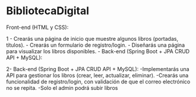 # BibliotecaDigital
Front-end (HTML y CSS):

1 - Crearás una página de inicio que muestre algunos libros (portadas, títulos).
    - Crearás un formulario de registro/login.
    - Diseñarás una página para visualizar los libros disponibles.
    - Back-end (Spring Boot + JPA CRUD API + MySQL):

2- Back-end (Spring Boot + JPA CRUD API + MySQL):
    -Implementarás una API para gestionar los libros (crear, leer, actualizar, eliminar).
    -Crearás una funcionalidad de registro/login, con validación de que el correo electrónico no se repita.
    -Solo el admin podrá subir libros
